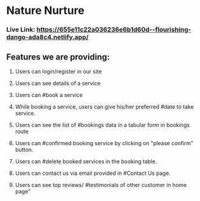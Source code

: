 # Nature Nurture
### Live Link: https://655e11c22a036236e6b1d60d--flourishing-dango-ada8c4.netlify.app/

## Features we are providing:

1. Users can login/register in our site

2. Users can see details of a service 

3. Users can #book a service

4. While booking a service, users can give his/her preferred #date to take service.

5. Users can see the list of #bookings data in a tabular form in bookings route

6. Users can #confirmed booking service by clicking on "please confirm" button.

7. Users can #delete booked services in the booking table.

8. Users can contact us via email provided in #Contact Us page.

9. Users can see top reviews/ #testimonials of other customer in home page" 


